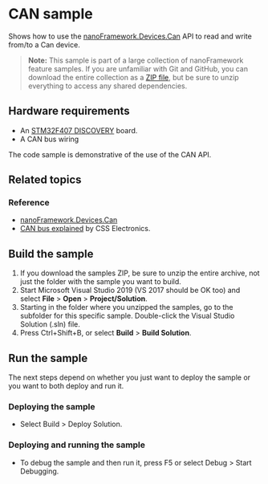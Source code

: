# CAN sample

Shows how to use the [nanoFramework.Devices.Can](http://docs.nanoframework.net/api/nanoFramework.Devices.Can.html) API to read and write from/to a Can device.

> **Note:** This sample is part of a large collection of nanoFramework feature samples.
> If you are unfamiliar with Git and GitHub, you can download the entire collection as a
> [ZIP file](https://github.com/nanoframework/Samples/archive/master.zip), but be
> sure to unzip everything to access any shared dependencies.
<!-- For more info on working with the ZIP file, 
> the samples collection, and GitHub, see [Get the UWP samples from GitHub](https://aka.ms/ovu2uq). 
> For more samples, see the [Samples portal](https://aka.ms/winsamples) on the Windows Dev Center.  -->

## Hardware requirements

- An [STM32F407 DISCOVERY](https://www.st.com/en/evaluation-tools/stm32f4discovery.html) board.
- A CAN bus wiring

The code sample is demonstrative of the use of the CAN API.

## Related topics

### Reference

- [nanoFramework.Devices.Can](http://docs.nanoframework.net/api/nanoFramework.Devices.Can.html)
- [CAN bus explained](https://www.csselectronics.com/screen/page/simple-intro-to-can-bus/language/en) by CSS Electronics.

## Build the sample

1. If you download the samples ZIP, be sure to unzip the entire archive, not just the folder with the sample you want to build. 
2. Start Microsoft Visual Studio 2019 (VS 2017 should be OK too) and select **File** \> **Open** \> **Project/Solution**.
3. Starting in the folder where you unzipped the samples, go to the subfolder for this specific sample. Double-click the Visual Studio Solution (.sln) file.
4. Press Ctrl+Shift+B, or select **Build** \> **Build Solution**.

## Run the sample

The next steps depend on whether you just want to deploy the sample or you want to both deploy and run it.

### Deploying the sample

- Select Build > Deploy Solution.

### Deploying and running the sample

- To debug the sample and then run it, press F5 or select Debug >  Start Debugging.
